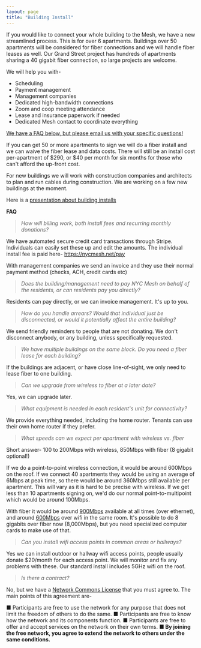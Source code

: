 ```yaml
---
layout: page
title: "Building Install"
---
```

If you would like to connect your whole building to the Mesh, we have a new streamlined process. This is for over 6 apartments. Buildings over 50 apartments will be considered for fiber connections and we will handle fiber leases as well. Our Grand Street project has hundreds of apartments sharing a 40 gigabit fiber connection, so large projects are welcome.

We will help you with-
* Scheduling
* Payment management
* Management companies
* Dedicated high-bandwidth connections
* Zoom and coop meeting attendance
* Lease and insurance paperwork if needed
* Dedicated Mesh contact to coordinate everything

[We have a FAQ below, but please email us with your specific questions!](mailto:building@nycmesh.net?subject=Building-Install)

If you can get 50 or more apartments to sign we will do a fiber install and we can waive the fiber lease and data costs. There will still be an install cost per-apartment of $290, or $40 per month for six months for those who can't afford the up-front cost.

For new buildings we will work with construction companies and architects to plan and run cables during construction. We are working on a few new buildings at the moment.

Here is a [presentation about building installs](http://bit.ly/NYCMesh-presentation)

**FAQ**

> *How will billing work, both install fees and recurring monthly donations?*

We have automated secure credit card transactions through Stripe. Individuals can easily set these up and edit the amounts. The individual install fee is paid here- https://nycmesh.net/pay

With management companies we send an invoice and they use their normal payment method (checks, ACH, credit cards etc)
 

> *Does the building/management need to pay NYC Mesh on behalf of the residents, or can residents pay you directly?*


Residents can pay directly, or we can invoice management. It's up to you.
 

> *How do you handle arrears? Would that individual just be disconnected, or would it potentially affect the entire building?*

We send friendly reminders to people that are not donating. We don't disconnect anybody, or any building, unless specifically requested.
 

> *We have multiple buildings on the same block. Do you need a fiber lease for each building?*


If the buildings are adjacent, or have close line-of-sight, we only need to lease fiber to one building.
 

> *Can we upgrade from wireless to fiber at a later date?*

Yes, we can upgrade later.

> *What equipment is needed in each resident's unit for connectivity?*


We provide everything needed, including the home router. Tenants can use their own home router if they prefer.

> *What speeds can we expect per apartment with wireless vs. fiber*

Short answer- 100 to 200Mbps with wireless, 850Mbps with fiber (8 gigabit optional!)

If we do a point-to-point wireless connection, it would be around 600Mbps on the roof. If we connect 40 apartments they would be using an average of 6Mbps at peak time, so there would be around 360Mbps still available per apartment. This will vary as it is hard to be precise with wireless. If we get less than 10 apartments signing on, we'd do our normal point-to-multipoint which would be around 100Mbps.

With fiber it would be around [900Mbps](https://www.speedtest.net/result/14527726621) available at all times (over ethernet), and around [600Mbps](https://www.speedtest.net/result/13730130631) over wifi in the same room. It's possible to do 8 gigabits over fiber now (8,000Mbps), but you need specialized computer cards to make use of that.

> *Can you install wifi access points in common areas or hallways?*

Yes we can install outdoor or hallway wifi access points, people usually donate $20/month for each access point. We will monitor and fix any problems with these. Our standard install includes 5GHz wifi on the roof.

> *Is there a contract?*

No, but we have a [Network Commons License](../ncl.pdf) that you must agree to. The main points of this agreement are-

■ Participants are free to use the network for any purpose that does not limit the freedom of
others to do the same.
■ Participants are free to know how the network and its components function.
■ Participants are free to offer and accept services on the network on their own terms.
**■ By joining the free network, you agree to extend the network to others under the same conditions.**



